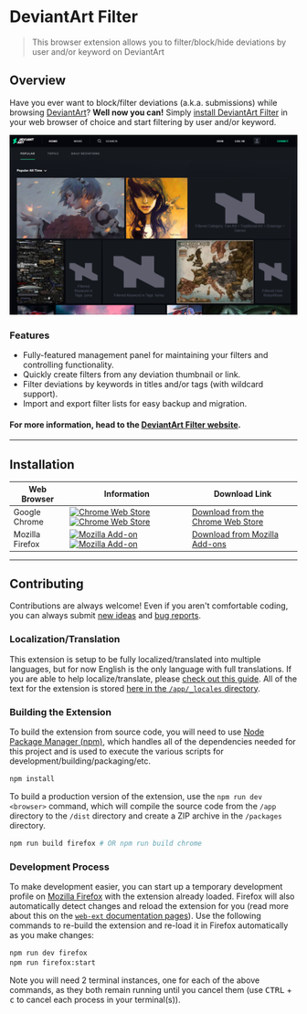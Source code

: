 # DeviantArt Filter

> This browser extension allows you to filter/block/hide deviations by user and/or keyword on DeviantArt

## Overview

Have you ever want to block/filter deviations (a.k.a. submissions) while browsing [DeviantArt](https://www.deviantart.com)? **Well now you can!** Simply [install DeviantArt Filter](#installation) in your web browser of choice and start filtering by user and/or keyword.

![DeviantArt Filter Promotional Image](/promo/Screenshot_1280x800.png?raw=true)

### Features

* Fully-featured management panel for maintaining your filters and controlling functionality.
* Quickly create filters from any deviation thumbnail or link.
* Filter deviations by keywords in titles and/or tags (with wildcard support).
* Import and export filter lists for easy backup and migration.

#### For more information, head to the [DeviantArt Filter website](https://rthaut.github.io/deviantART-Filter/).

* * *

## Installation

| Web Browser | Information | Download Link |
| ----------- | ----------- | ------------- |
| Google Chrome | [![Chrome Web Store][chrome-image-version]][chrome-url] [![Chrome Web Store][chrome-image-download]][chrome-url] | [Download from the Chrome Web Store][chrome-url] |
| Mozilla Firefox | [![Mozilla Add-on][firefox-image-version]][firefox-url] [![Mozilla Add-on][firefox-image-download]][firefox-url] | [Download from Mozilla Add-ons][firefox-url] |

[chrome-url]: https://chrome.google.com/webstore/detail/deviantart-filter/odlmamilbohnpnoomjclomghphbajikp
[chrome-image-download]: https://img.shields.io/chrome-web-store/d/odlmamilbohnpnoomjclomghphbajikp.svg
[chrome-image-version]: https://img.shields.io/chrome-web-store/v/odlmamilbohnpnoomjclomghphbajikp.svg

[firefox-url]: https://addons.mozilla.org/en-US/firefox/addon/deviantart-filter/
[firefox-image-download]: https://img.shields.io/amo/d/deviantart-filter.svg
[firefox-image-version]: https://img.shields.io/amo/v/deviantart-filter.svg

* * *

## Contributing

Contributions are always welcome! Even if you aren't comfortable coding, you can always submit [new ideas](https://github.com/rthaut/deviantART-Filter/issues/new?labels=enhancement) and [bug reports](https://github.com/rthaut/deviantART-Filter/issues/new?labels=bug).

### Localization/Translation

This extension is setup to be fully localized/translated into multiple languages, but for now English is the only language with full translations. If you are able to help localize/translate, please [check out this guide](https://developer.mozilla.org/en-US/docs/Mozilla/Add-ons/WebExtensions/Internationalization). All of the text for the extension is stored [here in the `/app/_locales` directory](https://github.com/rthaut/deviantART-Filter/tree/master/app/_locales).

### Building the Extension

To build the extension from source code, you will need to use [Node Package Manager (npm)](https://www.npmjs.com/), which handles all of the dependencies needed for this project and is used to execute the various scripts for development/building/packaging/etc.

```sh
npm install
```

To build a production version of the extension, use the `npm run dev <browser>` command, which will compile the source code from the `/app` directory to the `/dist` directory and create a ZIP archive in the `/packages` directory.

```sh
npm run build firefox # OR npm run build chrome
```

### Development Process

To make development easier, you can start up a temporary development profile on [Mozilla Firefox](https://getfirefox.com) with the extension already loaded. Firefox will also automatically detect changes and reload the extension for you (read more about this on the [`web-ext` documentation pages](https://developer.mozilla.org/en-US/docs/Mozilla/Add-ons/WebExtensions/Getting_started_with_web-ext)). Use the following commands to re-build the extension and re-load it in Firefox automatically as you make changes:

```sh
npm run dev firefox
npm run firefox:start
```

Note you will need 2 terminal instances, one for each of the above commands, as they both remain running until you cancel them (use <kbd>CTRL</kbd> + <kbd>c</kbd> to cancel each process in your terminal(s)).
